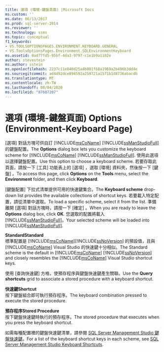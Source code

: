 ```yaml
---
title: 選項 (環境-鍵盤頁面) |Microsoft Docs
ms.custom: ''
ms.date: 06/13/2017
ms.prod: sql-server-2014
ms.reviewer: ''
ms.technology: ssms
ms.topic: conceptual
f1_keywords:
- VS.TOOLSOPTIONSPAGES.ENVIRONMENT.KEYBOARD.GENERAL
- VS.ToolsOptionsPages.Environment.SQLEnvironmentKeyboard
ms.assetid: 0ad77fd5-95bf-4da3-9797-c1e1b9a1102e
author: stevestein
ms.author: sstein
ms.openlocfilehash: 2237c11e848d25a4b081f68a1969a2b496b3dd4e
ms.sourcegitcommit: ad4d92dce894592a259721a1571b1d8736abacdb
ms.translationtype: MT
ms.contentlocale: zh-TW
ms.lasthandoff: 08/04/2020
ms.locfileid: "87607207"
---
```

# <a name="options-environment-keyboard-page"></a><span data-ttu-id="5aa90-102">選項 (環境-鍵盤頁面) </span><span class="sxs-lookup"><span data-stu-id="5aa90-102">Options (Environment-Keyboard Page)</span></span>
  <span data-ttu-id="5aa90-103">[選項]  對話方塊可供自訂 [!INCLUDE[msCoName](../../includes/msconame-md.md)] [!INCLUDE[ssManStudioFull](../../includes/ssmanstudiofull-md.md)] 的鍵盤配置。</span><span class="sxs-lookup"><span data-stu-id="5aa90-103">The **Options** dialog box lets you customize the keyboard scheme for [!INCLUDE[msCoName](../../includes/msconame-md.md)] [!INCLUDE[ssManStudioFull](../../includes/ssmanstudiofull-md.md)].</span></span> <span data-ttu-id="5aa90-104">使用此選項以選擇鍵盤配置。</span><span class="sxs-lookup"><span data-stu-id="5aa90-104">Use this option to choose a keyboard scheme.</span></span> <span data-ttu-id="5aa90-105">若要存取此頁面，請按一下 [工具]  功能表上的 [選項]  ，選取 [環境]  資料夾，然後按一下 [鍵盤]  。</span><span class="sxs-lookup"><span data-stu-id="5aa90-105">To access this page, click **Options** on the **Tools** menu, select the **Environment** folder, and then click **Keyboard**.</span></span>  
  
 <span data-ttu-id="5aa90-106">[鍵盤配置]  下拉式清單提供可用的快速鍵集合。</span><span class="sxs-lookup"><span data-stu-id="5aa90-106">The **Keyboard scheme** drop-down list provides the available collections of shortcut keys.</span></span> <span data-ttu-id="5aa90-107">若要載入特定配置，請從清單中選取。</span><span class="sxs-lookup"><span data-stu-id="5aa90-107">To load a specific scheme, select it from the list.</span></span> <span data-ttu-id="5aa90-108">準備離開 [選項]  對話方塊時，請按一下 [確定]  。</span><span class="sxs-lookup"><span data-stu-id="5aa90-108">When you are ready to leave the **Options** dialog box, click **OK**.</span></span> <span data-ttu-id="5aa90-109">您選取的配置將載入 [!INCLUDE[ssManStudioFull](../../includes/ssmanstudiofull-md.md)]。</span><span class="sxs-lookup"><span data-stu-id="5aa90-109">Your selected scheme will be loaded into [!INCLUDE[ssManStudioFull](../../includes/ssmanstudiofull-md.md)].</span></span>  
  
 <span data-ttu-id="5aa90-110">**Standard**</span><span class="sxs-lookup"><span data-stu-id="5aa90-110">**Standard**</span></span>  
 <span data-ttu-id="5aa90-111">標準配置是 [!INCLUDE[msCoName](../../includes/msconame-md.md)][!INCLUDE[ssNoVersion](../../includes/ssnoversion-md.md)] 的預設值，且與 [!INCLUDE[msCoName](../../includes/msconame-md.md)] Visual Studio 的快速鍵十分相似。</span><span class="sxs-lookup"><span data-stu-id="5aa90-111">The Standard scheme is the default in [!INCLUDE[msCoName](../../includes/msconame-md.md)] [!INCLUDE[ssNoVersion](../../includes/ssnoversion-md.md)] and closely resembles the [!INCLUDE[msCoName](../../includes/msconame-md.md)] Visual Studio shortcut keys.</span></span>  
  
 <span data-ttu-id="5aa90-112">使用 [查詢快速鍵]  方格，使預存程序與鍵盤快速鍵產生關聯。</span><span class="sxs-lookup"><span data-stu-id="5aa90-112">Use the **Query shortcuts** grid to associate a stored procedure with a keyboard shortcut.</span></span>  
  
 <span data-ttu-id="5aa90-113">**快速鍵**</span><span class="sxs-lookup"><span data-stu-id="5aa90-113">**Shortcut**</span></span>  
 <span data-ttu-id="5aa90-114">按下鍵盤組合即可執行預存程序。</span><span class="sxs-lookup"><span data-stu-id="5aa90-114">The keyboard combination pressed to execute the stored procedure.</span></span>  
  
 <span data-ttu-id="5aa90-115">**預存程序**</span><span class="sxs-lookup"><span data-stu-id="5aa90-115">**Stored Procedure**</span></span>  
 <span data-ttu-id="5aa90-116">按下鍵盤快速鍵時執行的預存程序。</span><span class="sxs-lookup"><span data-stu-id="5aa90-116">The stored procedure that executes when you press the keyboard shortcut.</span></span>  
  
 <span data-ttu-id="5aa90-117">如需每種配置裡的鍵盤快速鍵清單，請參閱 [SQL Server Management Studio 鍵盤快速鍵](../sql-server-management-studio-keyboard-shortcuts.md)。</span><span class="sxs-lookup"><span data-stu-id="5aa90-117">For a list of the keyboard shortcut keys in each scheme, see [SQL Server Management Studio Keyboard Shortcuts](../sql-server-management-studio-keyboard-shortcuts.md).</span></span>  
  
  
